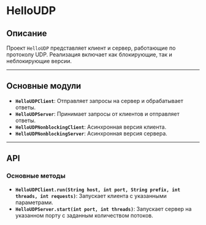 # HelloUDP

## Описание

Проект `HelloUDP` представляет клиент и сервер, работающие по протоколу UDP. Реализация включает как блокирующие, так и неблокирующие версии.

---

## Основные модули

- **`HelloUDPClient`**: Отправляет запросы на сервер и обрабатывает ответы.
- **`HelloUDPServer`**: Принимает запросы от клиентов и отправляет ответы.
- **`HelloUDPNonblockingClient`**: Асинхронная версия клиента.
- **`HelloUDPNonblockingServer`**: Асинхронная версия сервера.

---

## API

### Основные методы
- **`HelloUDPClient.run(String host, int port, String prefix, int threads, int requests)`**: Запускает клиента с указанными параметрами.
- **`HelloUDPServer.start(int port, int threads)`**: Запускает сервер на указанном порту с заданным количеством потоков.

